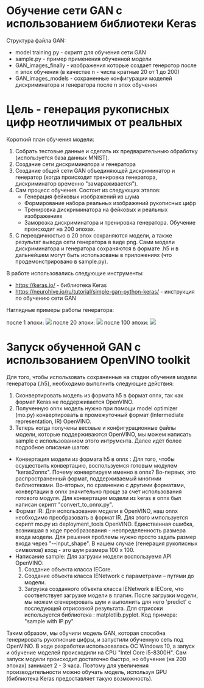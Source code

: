#  Обучение сети GAN c использованием библиотеки Keras
Структура файла GAN:
* model training.py - скрипт для обучения сети GAN
* sample.py - пример применения обученной модели
* GAN_images_finally - изображения которые создает генеротор после n эпох обучения (в качестве n - числа кратные 20 от 1 до 200)
* GAN_images_models - сохраненные конфигурации моделей дискриминатора и генератора после n эпох обучения
# Цель - генерация рукописных цифр неотличимых от реальных
Короткий план обучения модели: 
1. Собрать тестовые данные и сделать их предварительныю обработку (используется база данных MNIST).
2. Создание сети дискриминатора и генератора
3. Создание общей сети GAN объединяющей дискриминатор и генератор (когда происходит тренировка генератора, дискриминатор временно "замараживается").
4. Сам процесс обучения. Состоит из следующих этапов: 
    * Генерация фейковых изображений из шума
    * Формирование набора реальных изображений рукописных цифр
    * Тренировка дискриминатора на фейковых и реальных изображениях
    * Заморозка дискриминатора и тренировка генератора.
   Обучение происходит на 200 эпохах.
5. С переодичностью в 20 эпох сохраняются модели, а также результат вывода сети генератора в виде png. Сами модели дискриминатора и генератора сохраняются в формате .h5 и в дальнейшем могут быть использованы в приложениях (что продемонстрировано в sample.py).

В работе использовались следующие инструменты: 
 * https://keras.io/ - библиотека Keras
 * https://neurohive.io/ru/tutorial/simple-gan-python-keras/ - инструкция по обучению сети GAN
 
 Наглядные примеры работы генератора:
 
 после 1 эпохи: ![](https://github.com/alexmasterdi/Dnn/blob/GAN/GAN/GAN_images_finally/gan_generated_image%201.png)
 после 20 эпохи: ![](https://github.com/alexmasterdi/Dnn/blob/GAN/GAN/GAN_images_finally/gan_generated_image%2020.png)
 после 100 эпохи: ![](https://github.com/alexmasterdi/Dnn/blob/GAN/GAN/GAN_images_finally/gan_generated_image%20100.png)

# Запуск обученной GAN с использованием OpenVINO toolkit

Для того, чтобы использовать сохраненные на стадии обучения модели генератора (.h5), необходимо выполнить следующие действия:
   1) Сконвертировать модель из формата h5 в формат onnx, так как формат Keras не поддерживается OpenVINO.
   2) Полученную onnx модель нужно при помощи model optimizer (mo.py)  конвертировать в промежуточный формат (Intermediate representation, IR) OpenVINO.
   3) Теперь когда получены весовые и конфигурационные файлы модели, которые поддерживаются OpenVINO, мы можем написать sample с использованием этого интрумента. Далее идёт более подробное описание шагов:

* Конвертация модели из формата h5 в onnx :
    Для того, чтобы осуществить конвертацию, воспользуемся готовым модулем "keras2onnx". Почему конвертируем именно в onnx? Во-первых, это распространенный формат, поддерживаемый многими библиотеками. Во-вторых, по сравнению с другими форматами, конвертации в onnx значительно проще за счет использования готового модуля. Для конвертации модели из keras в onnx был написан скрипт "convert_to_onnx.py".
* Формат IR: 
    Для использования модели в OpenVINO, наш onnx необходимо преобразовать в формат IR. Для этого импользуется скрипт mo.py из deployment_tools OpenVINO. Единственная ошибка, возникшая в ходе преобразования - неопределенность размера входа модели. Для решения проблемы нужно просто задать размер входа через "--input_shape". В нашем случае (генерация рукописных символов) вход - это шум размера 100 x 100.
* Написание sample:
    Для загрузки модели воспользуемя API OpenVINO:
    1. Создание объекта класса IECore. 
    2. Создание объекта класса IENetwork с параметрами – путями до модели.
    3. Загрузка созданного объекта класса IENetwork в IECore, что соответствует загрузке модели в плагин. 
  После загрузки модели, мы можем сгенерировать шум и выполнить для него 'predict' с последующей отрисовкой результата. Для отрисоки используется библиотека : matplotlib.pyplot. Код примера: "sample with IP.py"
  
Таким образом, мы обучили модель GAN, которая способна генерировать рукописные цифры, и запустили обученную сеть под OpenVINO.
В ходе разработки использовалась ОС Windows 10, а запуск и обучение моделей происходили на CPU "Intel Core i5-8300H". Сам запуск модели происходит достаточно быстро, но обучение (на 200 эпохах) занимает 2 - 3 часа. Поэтому для увеличения производительности можно обучать модель, используя GPU (библиотека Keras предоставляет такую возможность).
